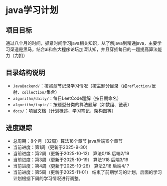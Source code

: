 # java学习计划

## 项目目标
通过八个月的时间，抓紧时间学习java相关知识，从了解java到精通java，主要学习渠道是黑马，结合ai和各大程序论坛加深认知，并且穿插每日的一题提高算法能力（力扣）

## 目录结构说明
- `JavaBackend/`：按照章节记录学习情况（按主题分目录（如`reflection/`反射、`collection/`集合）
- `algorithm/daily/`：每日LeetCode题解（按日期命名）
- `algorithm/topic/`：按题型分类的算法题解（如数组、链表）
- `docs/`：项目文档（计划概述、学习笔记、架构图等）

## 进度跟踪
- 总周期：8个月（32周）算法18个章节 java后端19个章节
- 当前进度：第1周（更新于2025-9-30）
- 当前进度：第2周（更新于2025-10-12） 算法0/18 后端2/19
- 当前进度：第3周（更新于2025-10-19） 算法1/18 后端3/19
- 当前进度：第4周（更新于2025-10-26） 算法2/18 后端4/？ 
- 当前进度：第5周（更新于2025-11-01） 
结束了前期学习的计划，后面的学习计划根据下周的学习情况进行调整。